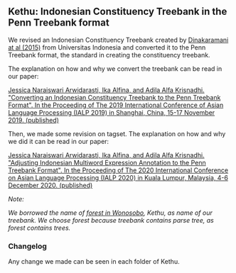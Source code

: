 ## Kethu: Indonesian Constituency Treebank in the Penn Treebank format
We revised an Indonesian Constituency Treebank created by [Dinakaramani at al (2015)](https://github.com/famrashel/idn-treebank) from Universitas Indonesia and converted it to the Penn Treebank format, the standard in creating the constituency treebank.

The explanation on how and why we convert the treebank can be read in our paper:

[Jessica Naraiswari Arwidarasti, Ika Alfina, and Adila Alfa Krisnadhi. "Converting an Indonesian Constituency Treebank to the Penn Treebank Format". In the Proceeding of The 2019 International Conference of Asian Language Processing (IALP 2019) in Shanghai, China, 15-17 November 2019. (published)](https://ieeexplore.ieee.org/abstract/document/9037723)

Then, we made some revision on tagset. The explanation on how and why we did it can be read in our paper:

[Jessica Naraiswari Arwidarasti, Ika Alfina, and Adila Alfa Krisnadhi. "Adjusting Indonesian Multiword Expression Annotation to the Penn Treebank Format". In the Proceeding of The 2020 International Conference on Asian Language Processing (IALP 2020) in Kuala Lumpur, Malaysia, 4-6 December 2020. (published)](https://ieeexplore.ieee.org/document/9310479)


*Note:*

*We borrowed the name of [forest in Wonosobo](http://wiki-wisata.blogspot.com/2014/08/hutan-alas-kethu-wonogiri.html), Kethu, as name of our treebank. We choose forest because treebank contains parse tree, as forest contains trees.*

### Changelog
Any change we made can be seen in each folder of Kethu.